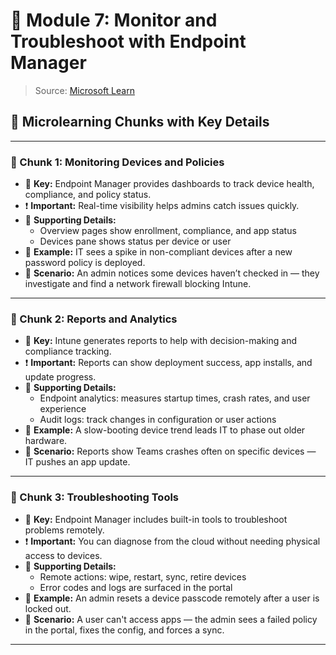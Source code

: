 # 📘 Module 7: Monitor and Troubleshoot with Endpoint Manager

> Source: [Microsoft Learn](https://learn.microsoft.com/en-us/training/modules/intro-to-endpoint-manager/7-monitor-and-troubleshoot)

## 🧩 Microlearning Chunks with Key Details

---

### 🔹 Chunk 1: Monitoring Devices and Policies

- 🔑 **Key:** Endpoint Manager provides dashboards to track device health, compliance, and policy status.
- ❗ **Important:** Real-time visibility helps admins catch issues quickly.
- 🧩 **Supporting Details:**
  - Overview pages show enrollment, compliance, and app status
  - Devices pane shows status per device or user
- 📌 **Example:** IT sees a spike in non-compliant devices after a new password policy is deployed.
- 💬 **Scenario:** An admin notices some devices haven’t checked in — they investigate and find a network firewall blocking Intune.

---

### 🔹 Chunk 2: Reports and Analytics

- 🔑 **Key:** Intune generates reports to help with decision-making and compliance tracking.
- ❗ **Important:** Reports can show deployment success, app installs, and update progress.
- 🧩 **Supporting Details:**
  - Endpoint analytics: measures startup times, crash rates, and user experience
  - Audit logs: track changes in configuration or user actions
- 📌 **Example:** A slow-booting device trend leads IT to phase out older hardware.
- 💬 **Scenario:** Reports show Teams crashes often on specific devices — IT pushes an app update.

---

### 🔹 Chunk 3: Troubleshooting Tools

- 🔑 **Key:** Endpoint Manager includes built-in tools to troubleshoot problems remotely.
- ❗ **Important:** You can diagnose from the cloud without needing physical access to devices.
- 🧩 **Supporting Details:**
  - Remote actions: wipe, restart, sync, retire devices
  - Error codes and logs are surfaced in the portal
- 📌 **Example:** An admin resets a device passcode remotely after a user is locked out.
- 💬 **Scenario:** A user can't access apps — the admin sees a failed policy in the portal, fixes the config, and forces a sync.

---
